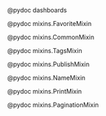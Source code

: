 @pydoc dashboards

@pydoc mixins.FavoriteMixin

@pydoc mixins.CommonMixin

@pydoc mixins.TagsMixin

@pydoc mixins.PublishMixin

@pydoc mixins.NameMixin

@pydoc mixins.PrintMixin

@pydoc mixins.PaginationMixin
